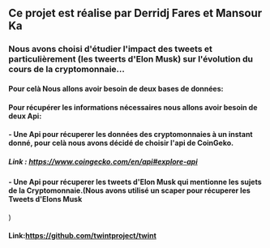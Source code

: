 ## Ce projet est réalise par Derridj Fares et Mansour Ka

### Nous avons choisi d'étudier l'impact des tweets et particulièrement (les tweerts d'Elon Musk) sur l'évolution du cours de la cryptomonnaie...
#### Pour celà Nous allons avoir besoin de deux bases de données:
#### Pour récupérer les informations nécessaires nous allons avoir besoin de deux Api:
#### - Une Api pour récuperer les données des cryptomonnaies à un instant donné, pour celà nous avons décidé de choisir l'api de CoinGeko.
##### Link : https://www.coingecko.com/en/api#explore-api

#### - Une Api pour récuperer les tweets d'Elon Musk qui mentionne les sujets de la Cryptomonnaie.(Nous avons utilisé un scaper pour récuperer les Tweets d'Elons Musk
)
#### Link:https://github.com/twintproject/twint
